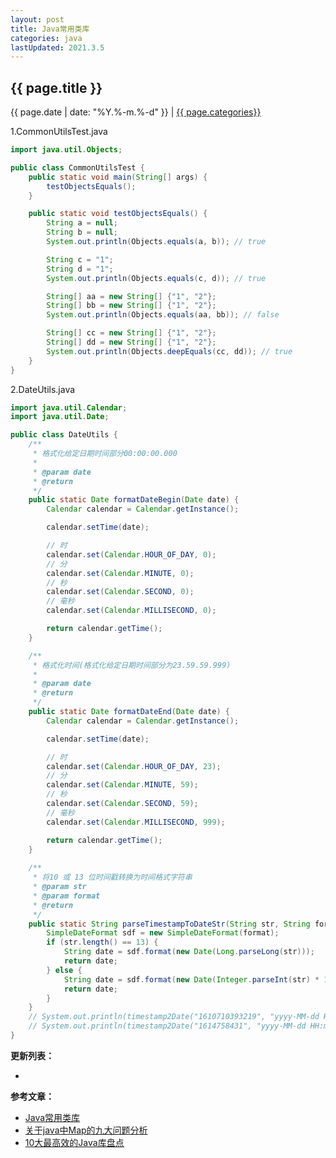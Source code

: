 ```yaml
---
layout: post
title: Java常用类库
categories: java
lastUpdated: 2021.3.5
---
```


## {{ page.title }}

{{ page.date | date: "%Y.%-m.%-d" }} | <a href="/archive#{{ page.categories }}">{{ page.categories}}</a>

1.CommonUtilsTest.java

```java
import java.util.Objects;

public class CommonUtilsTest {
    public static void main(String[] args) {
        testObjectsEquals();
    }

    public static void testObjectsEquals() {
        String a = null;
        String b = null;
        System.out.println(Objects.equals(a, b)); // true

        String c = "1";
        String d = "1";
        System.out.println(Objects.equals(c, d)); // true

        String[] aa = new String[] {"1", "2"};
        String[] bb = new String[] {"1", "2"};
        System.out.println(Objects.equals(aa, bb)); // false

        String[] cc = new String[] {"1", "2"};
        String[] dd = new String[] {"1", "2"};
        System.out.println(Objects.deepEquals(cc, dd)); // true		
    }
}
```

2.DateUtils.java

```java
import java.util.Calendar;
import java.util.Date;

public class DateUtils {
    /**
     * 格式化给定日期时间部分00:00:00.000
     * 
     * @param date
     * @return
     */
    public static Date formatDateBegin(Date date) {
        Calendar calendar = Calendar.getInstance();

        calendar.setTime(date);

        // 时
        calendar.set(Calendar.HOUR_OF_DAY, 0);
        // 分
        calendar.set(Calendar.MINUTE, 0);
        // 秒
        calendar.set(Calendar.SECOND, 0);
        // 毫秒
        calendar.set(Calendar.MILLISECOND, 0);

        return calendar.getTime();
    }

    /**
     * 格式化时间(格式化给定日期时间部分为23.59.59.999)
     * 
     * @param date
     * @return
     */
    public static Date formatDateEnd(Date date) {
        Calendar calendar = Calendar.getInstance();

        calendar.setTime(date);

        // 时
        calendar.set(Calendar.HOUR_OF_DAY, 23);
        // 分
        calendar.set(Calendar.MINUTE, 59);
        // 秒
        calendar.set(Calendar.SECOND, 59);
        // 毫秒
        calendar.set(Calendar.MILLISECOND, 999);

        return calendar.getTime();
    }
    
    /**
     * 将10 或 13 位时间戳转换为时间格式字符串
     * @param str
     * @param format
     * @return
     */
    public static String parseTimestampToDateStr(String str, String format) {
        SimpleDateFormat sdf = new SimpleDateFormat(format);
        if (str.length() == 13) {
            String date = sdf.format(new Date(Long.parseLong(str)));
            return date;
        } else {
            String date = sdf.format(new Date(Integer.parseInt(str) * 1000L));
            return date;
        }
    }
    // System.out.println(timestamp2Date("1610710393219", "yyyy-MM-dd HH:mm:ss")); // 2021-01-15 19:33:13
    // System.out.println(timestamp2Date("1614758431", "yyyy-MM-dd HH:mm:ss"));    // 2021-03-03 16:00:31
}
```

**更新列表：**

*



**参考文章：**

* [Java常用类库][1]
* [关于java中Map的九大问题分析][2]
* [10大最高效的Java库盘点][3]

[1]: https://blog.csdn.net/weixin_42476601/article/details/84329529
[2]: https://www.jb51.net/article/90159.htm
[3]: https://blog.csdn.net/sinat_41832255/article/details/80258637
